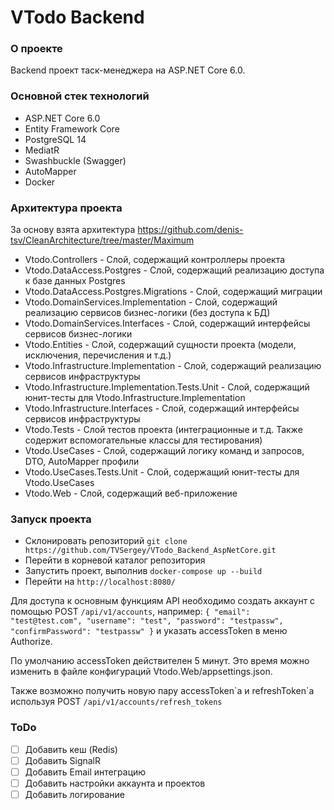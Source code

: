 # VTodo Backend
### О проекте
Backend проект таск-менеджера на ASP.NET Core 6.0. 

### Основной стек технологий
* ASP.NET Core 6.0
* Entity Framework Core
* PostgreSQL 14
* MediatR
* Swashbuckle (Swagger)
* AutoMapper
* Docker

### Архитектура проекта
За основу взята архитектура https://github.com/denis-tsv/CleanArchitecture/tree/master/Maximum
* Vtodo.Controllers - Слой, содержащий контроллеры проекта
* Vtodo.DataAccess.Postgres - Слой, содержащий реализацию доступа к базе данных Postgres
* Vtodo.DataAccess.Postgres.Migrations - Слой, содержащий миграции
* Vtodo.DomainServices.Implementation - Слой, содержащий реализацию сервисов бизнес-логики (без доступа к БД)
* Vtodo.DomainServices.Interfaces - Слой, содержащий интерфейсы сервисов бизнес-логики
* Vtodo.Entities - Слой, содержащий сущности проекта (модели, исключения, перечисления и т.д.)
* Vtodo.Infrastructure.Implementation - Слой, содержащий реализацию сервисов инфраструктуры
* Vtodo.Infrastructure.Implementation.Tests.Unit - Слой, содержащий юнит-тесты для Vtodo.Infrastructure.Implementation
* Vtodo.Infrastructure.Interfaces - Слой, содержащий интерфейсы сервисов инфраструктуры
* Vtodo.Tests - Слой тестов проекта (интеграционные и т.д. Также содержит вспомогательные классы для тестирования)
* Vtodo.UseCases - Слой, содержащий логику команд и запросов, DTO, AutoMapper профили
* Vtodo.UseCases.Tests.Unit - Слой, содержащий юнит-тесты для Vtodo.UseCases
* Vtodo.Web - Слой, содержащий веб-приложение

### Запуск проекта
* Склонировать репозиторий `git clone https://github.com/TVSergey/VTodo_Backend_AspNetCore.git`
* Перейти в корневой каталог репозитория
* Запустить проект, выполнив `docker-compose up --build`
* Перейти на `http://localhost:8080/`

Для доступа к основным функциям API необходимо создать аккаунт с помощью POST `/api/v1/accounts`, например:
    `{
        "email": "test@test.com",
        "username": "test",
        "password": "testpassw",
        "confirmPassword": "testpassw"
    }`
и указать accessToken в меню Authorize. 

По умолчанию accessToken действителен 5 минут. Это время можно изменить в файле конфигураций 
Vtodo.Web/appsettings.json. 

Также возможно получить новую пару accessToken\`a и refreshToken\`a используя POST `/api/v1/accounts/refresh_tokens`

### ToDo
* [ ] Добавить кеш (Redis)
* [ ] Добавить SignalR
* [ ] Добавить Email интеграцию
* [ ] Добавить настройки аккаунта и проектов
* [ ] Добавить логирование

